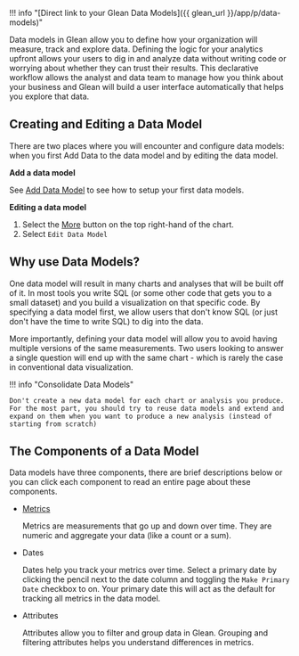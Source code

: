 !!! info "[Direct link to your Glean Data Models]({{ glean_url }}/app/p/data-models)"

Data models in Glean allow you to define how your organization will measure, track and explore data. Defining the logic for your analytics upfront allows your users to dig in and analyze data without writing code or worrying about whether they can trust their results. This declarative workflow allows the analyst and data team to manage how you think about your business and Glean will build a user interface automatically that helps you explore that data.

## Creating and Editing a Data Model

There are two places where you will encounter and configure data models: when you first Add Data to the data model and by editing the data model.

**Add a data model**

See [Add Data Model](add-data-model.md) to see how to setup your first data models.

**Editing a data model**

1. Select the [More](../visualizing-data/Chart-Menu.md) button on the top right-hand of the chart.
2. Select `Edit Data Model`

## Why use Data Models?

One data model will result in many charts and analyses that will be built off of it. In most tools you write SQL (or some other code that gets you to a small dataset) and you build a visualization on that specific code. By specifying a data model first, we allow users that don't know SQL (or just don't have the time to write SQL) to dig into the data.

More importantly, defining your data model will allow you to avoid having multiple versions of the same measurements. Two users looking to answer a single question will end up with the same chart - which is rarely the case in conventional data visualization.

!!! info "Consolidate Data Models"

    Don't create a new data model for each chart or analysis you produce.  For the most part, you should try to reuse data models and extend and expand on them when you want to produce a new analysis (instead of starting from scratch)

## The Components of a Data Model

Data models have three components, there are brief descriptions below or you can click each component to read an entire page about these components.

- [Metrics](Metrics.md)

  Metrics are measurements that go up and down over time. They are numeric and aggregate your data (like a count or a sum).

- Dates

  Dates help you track your metrics over time. Select a primary date by clicking the pencil next to the date column and toggling the `Make Primary Date` checkbox to on. Your primary date this will act as the default for tracking all metrics in the data model.

- Attributes

  Attributes allow you to filter and group data in Glean. Grouping and filtering attributes helps you understand differences in metrics.
